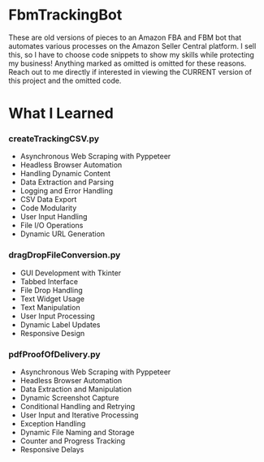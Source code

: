 # FbmTrackingBot
These are old versions of pieces to an Amazon FBA and FBM bot that automates various processes on the Amazon Seller Central platform. I sell this, so I have to choose code snippets to show my skills while protecting my business! Anything marked as omitted is omitted for these reasons. Reach out to me directly if interested in viewing the CURRENT version of this project and the omitted code.

# What I Learned

### createTrackingCSV.py

* Asynchronous Web Scraping with Pyppeteer
* Headless Browser Automation
* Handling Dynamic Content
* Data Extraction and Parsing
* Logging and Error Handling
* CSV Data Export
* Code Modularity
* User Input Handling
* File I/O Operations
* Dynamic URL Generation

### dragDropFileConversion.py

* GUI Development with Tkinter
* Tabbed Interface
* File Drop Handling
* Text Widget Usage
* Text Manipulation
* User Input Processing
* Dynamic Label Updates
* Responsive Design

### pdfProofOfDelivery.py

* Asynchronous Web Scraping with Pyppeteer
* Headless Browser Automation
* Data Extraction and Manipulation
* Dynamic Screenshot Capture
* Conditional Handling and Retrying
* User Input and Iterative Processing
* Exception Handling
* Dynamic File Naming and Storage
* Counter and Progress Tracking
* Responsive Delays
